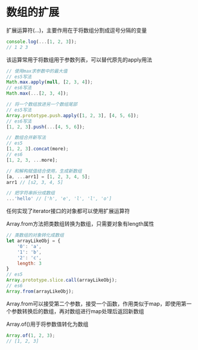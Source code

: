 # 数组的扩展

扩展运算符(...)，主要作用在于将数组分割成逗号分隔的变量

```js
console.log(...[1, 2, 3]);
// 1 2 3
```

该运算常用于将数组用于参数列表，可以替代原先的apply用法

```js
// 使用max求参数中的最大值
// es5写法
Math.max.apply(null, [2, 3, 4]);
// es6写法
Math.max(...[2, 3, 4]);

// 将一个数组放进另一个数组尾部
// es5写法
Array.prototype.push.apply([1, 2, 3], [4, 5, 6]);
// es6写法
[1, 2, 3].push(...[4, 5, 6]);

// 数组合并新写法
// es5
[1, 2, 3].concat(more);
// es6
[1, 2, 3, ...more];

// 和解构赋值结合使用，生成新数组
[a, ...arr1] = [1, 2, 3, 4, 5];
arr1 // [s2, 3, 4, 5]

// 把字符串拆分成数组
...'hello' // ['h', 'e', 'l', 'l', 'o']
```

任何实现了iterator接口的对象都可以使用扩展运算符

Array.from方法把类数组转换为数组，只需要对象有length属性

```js
// 类数组的对象转化成数组
let arrayLikeObj = {
    '0': 'a',
    '1': 'b',
    '2': 'c',
    length: 3
}
// es5
Array.prototype.slice.call(arrayLikeObj);
// es6
Array.from(arrayLikeObj);
```

Array.from可以接受第二个参数，接受一个函数，作用类似于map，即使用第一个参数转换后的数组，再对数组进行map处理后返回新数组

Array.of()用于将参数值转化为数组

```js
Array.of(1, 2, 3);
// [1, 2, 3]
```


